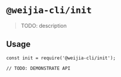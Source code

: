 # `@weijia-cli/init`

> TODO: description

## Usage

```
const init = require('@weijia-cli/init');

// TODO: DEMONSTRATE API
```
